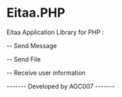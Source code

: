 # Eitaa.PHP
Eitaa Application Library for PHP :

-- Send Message

-- Send File

-- Receive user information

------- Developed by AGC007 -------
